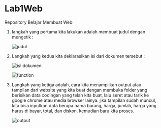 # Lab1Web
Repository Belajar Membuat Web
1. langkah yang pertama kita lakukan adalah membuat judul dengan mengetik :

   ![judul](https://user-images.githubusercontent.com/56376643/112842812-239aae80-90cc-11eb-82ff-2d305faac521.PNG)
   
2. Langkah yang kedua kita deklarasikan isi dari dokumen tersebut :

   ![isi dokumen](https://user-images.githubusercontent.com/56376643/112845157-c2280f00-90ce-11eb-8f3e-a18ed002c86a.PNG)
   
   ![function](https://user-images.githubusercontent.com/56376643/112846001-bab53580-90cf-11eb-8ce1-25ce7e630c1d.PNG)

3. Langkah yang ketiga adalah, cara kita menampilkan output atau tampilan dari website yang kita buat dengan membuka folder
   yang berisikan data codingan yang telah kita buat, lalu seret atau tarik ke google chrome atau media browser lainya.
   jika tampilan sudah muncul, kita bisa inputkan data berupa nama barang, harga, jumlah, harga yang harus di bayar, total, dan diskon.
   kemudian baru kita proses.
   
   ![output](https://user-images.githubusercontent.com/56376643/112846581-68c0df80-90d0-11eb-9e23-5216d10b702c.PNG)


   
  
   
   
